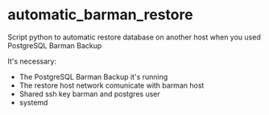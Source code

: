 # automatic_barman_restore
Script python to automatic restore database on another host when you used PostgreSQL Barman Backup

It's necessary: 
- The PostgreSQL Barman Backup it's running
- The restore host network comunicate with barman host
- Shared ssh key barman and postgres user
- systemd
